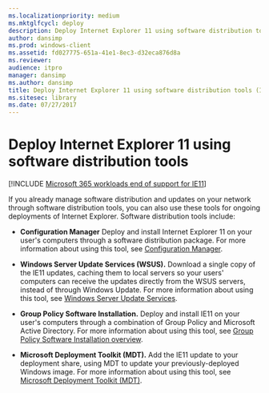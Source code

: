 ```yaml
---
ms.localizationpriority: medium
ms.mktglfcycl: deploy
description: Deploy Internet Explorer 11 using software distribution tools
author: dansimp
ms.prod: windows-client
ms.assetid: fd027775-651a-41e1-8ec3-d32eca876d8a
ms.reviewer: 
audience: itpro
manager: dansimp
ms.author: dansimp
title: Deploy Internet Explorer 11 using software distribution tools (Internet Explorer 11 for IT Pros)
ms.sitesec: library
ms.date: 07/27/2017
---
```



# Deploy Internet Explorer 11 using software distribution tools

[!INCLUDE [Microsoft 365 workloads end of support for IE11](../includes/microsoft-365-ie-end-of-support.md)]

If you already manage software distribution and updates on your network through software distribution tools, you can also use these tools for ongoing deployments of Internet Explorer. Software distribution tools include:

-   **Configuration Manager** Deploy and install Internet Explorer 11 on your user's computers through a software distribution package. For more information about using this tool, see [Configuration Manager](/previous-versions/system-center/system-center-2012-R2/gg682129(v=technet.10)).

-   **Windows Server Update Services (WSUS).** Download a single copy of the IE11 updates, caching them to local servers so your users' computers can receive the updates directly from the WSUS servers, instead of through Windows Update. For more information about using this tool, see [Windows Server Update Services](/previous-versions/windows/it-pro/windows-server-2012-R2-and-2012/hh852345(v=ws.11)).

-   **Group Policy Software Installation.** Deploy and install IE11 on your user's computers through a combination of Group Policy and Microsoft Active Directory. For more information about using this tool, see [Group Policy Software Installation overview](/previous-versions/windows/it-pro/windows-server-2003/cc738858(v=ws.10)).

-   **Microsoft Deployment Toolkit (MDT).** Add the IE11 update to your deployment share, using MDT to update your previously-deployed Windows image. For more information about using this tool, see [Microsoft Deployment Toolkit (MDT)](/mem/configmgr/mdt/).

 

 